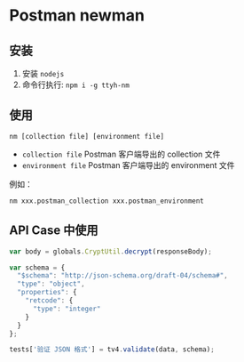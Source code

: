 Postman newman
==============

## 安装

1. 安装 `nodejs`
2. 命令行执行: `npm i -g ttyh-nm`

## 使用

`nm [collection file] [environment file]`

* `collection file` Postman 客户端导出的 collection 文件
* `environment file` Postman 客户端导出的 environment 文件

例如：

`nm xxx.postman_collection xxx.postman_environment`

## API Case 中使用

```javascript
var body = globals.CryptUtil.decrypt(responseBody);

var schema = {
  "$schema": "http://json-schema.org/draft-04/schema#",
  "type": "object",
  "properties": {
    "retcode": {
      "type": "integer"
    }
  }
};

tests['验证 JSON 格式'] = tv4.validate(data, schema);
```
